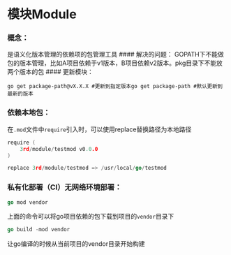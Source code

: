 # 模块Module

### 概念：

是语义化版本管理的依赖项的包管理工具 #### 解决的问题： GOPATH下不能做包的版本管理，比如A项目依赖于v1版本，B项目依赖v2版本。pkg目录下不能放两个版本的包 #### 更新模块：

```Plain Text
go get package-path@vX.X.X #更新到指定版本go get package-path #默认更新到最新的版本
```

### 依赖本地包：

在`.mod`文件中`require`引入时，可以使用replace替换路径为本地路径

```Go
require (
    3rd/module/testmod v0.0.0
)

replace 3rd/module/testmod => /usr/local/go/testmod
```

### 私有化部署（CI）无网络环境部署：

```Go
go mod vendor
```

上面的命令可以将go项目依赖的包下载到项目的`vendor`目录下

```Go
go build -mod vendor
```

让go编译的时候从当前项目的vendor目录开始构建

